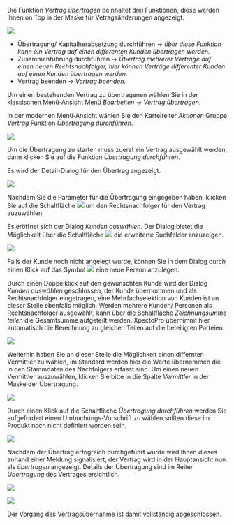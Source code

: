 Die Funktion *Vertrag übertragen* beinhaltet drei Funktionen, diese werden Ihnen on Top in der Maske für Vetragsänderungen angezeigt. 

 ![](http://xpecto.github.io/docs/xpecto/Bearbeiten/Vertrag_uebertragen/uebertrag_reiter.png)

 - Übertragung/ Kapitalherabsetzung durchführen -> *über diese Funktion kann ein Vertrag auf einen differenten Kunden übertragen werden.*
 - Zusammenführung durchführen -> *Übertrag mehrerer Verträge auf einen neuen Rechtsnachfolger, hier können Verträge differenter Kunden auf einen Kunden übertragen werden.*
 - Vertrag beenden -> *Vertrag beenden.*
 
Um einen bestehenden Vertrag zu übertragenen wählen Sie in der klassischen Menü-Ansicht Menü *Bearbeiten →  Vertrag übertragen*. 

In der modernen Menü-Ansicht wählen Sie den Karteireiter *Aktionen* Gruppe *Vertrag* Funktion *Übertragung durchführen*.

 ![](http://xpecto.github.io/docs/xpecto/Bearbeiten/Vertrag_uebertragen/uebertragen_menue.png)
 
Um die Übertragung zu starten muss zuerst ein Vertrag ausgewählt werden, dann klicken Sie auf die Funktion *Übertragung durchführen*.

Es wird der Detail-Dialog für den Übertrag angezeigt.
 
![](http://xpecto.github.io/docs/xpecto/Bearbeiten/Vertrag_uebertragen/Uebertragung_Vertrag.png)

Nachdem Sie die Parameter für die Übertragung eingegeben haben, klicken Sie auf die Schaltfläche ![](http://xpecto.github.io/docs/xpecto/Bearbeiten/Vertrag_uebertragen/Auswahl_Nachfolger.png) um den Rechtsnachfolger für den Vertrag auzuwählen. 

Es eröffnet sich der Dialog *Kunden auswählen*. Der Dialog bietet die Möglichkeit über die Schaltfläche ![](http://xpecto.github.io/docs/xpecto/Bearbeiten/Vertrag_uebertragen/Erweiterte_Suche.png) die erweiterte Suchfelder anzuzeigen. 


![](http://xpecto.github.io/docs/xpecto/Bearbeiten/Vertrag_uebertragen/Kunde_auswaehlen.png)

Falls der Kunde noch nicht angelegt wurde, können Sie in dem Dialog durch einen Klick  auf das Symbol ![](http://xpecto.github.io/docs/xpecto/Bearbeiten/Vertrag_uebertragen/Person_neu.png) eine neue Person anzulegen.

Durch einen Doppelklick auf den gewünschten Kunde wird der Dialog *Kunden auswählen* geschlossen, der Kunde übernommen und als Rechtsnachfolger eingetragen, eine Mehrfachselektion von Kunden ist an dieser Stelle ebenfalls möglich. Werden mehrere Kunden/ Personen als Rechtsnachfolger ausgewählt, kann über die Schaltfläche *Zeichnungsumme teilen* die Gesamtsumme aufgeteilt werden. XpectoPro übernimmt hier automatisch die Berechnung zu gleichen Teilen auf die beteiligten Parteien.

![](http://xpecto.github.io/docs/xpecto/Bearbeiten/Vertrag_uebertragen/Zeichnung_teilen.png)

Weiterhin haben Sie an dieser Stelle die Möglichkeit einen differnten Vermittler zu wählen, im Standard werden hier die Werte übernommen die in den Stammdaten des Nachfolgers erfasst sind. Um einen neuen Vermittler auszuwählen, klicken Sie bitte in die Spalte *Vermittler* in der Maske der Übertragung.

![](http://xpecto.github.io/docs/xpecto/Bearbeiten/Vertrag_uebertragen/Auswahl_Vermittler.png)

Durch einen Klick auf die Schaltfläche *Übertragung durchführen* werden Sie aufgefordert einen Umbuchungs-Vorschrift zu wählen sollten diese im Produkt noch nicht definiert worden sein. 

![](http://xpecto.github.io/docs/xpecto/Bearbeiten/Vertrag_uebertragen/Umbuchungs_Vorschriften.png)

Nachdem der Übertrag erfogreich durchgeführt wurde wird Ihnen dieses anhand einer Meldung signalisiert, der Vertrag wird in der Hauptansicht nun als *übertragen* angezeigt.  Details der Übertragung sind im Reiter *Übertragung* des Vertrages ersichtlich.

![](http://xpecto.github.io/docs/xpecto/Bearbeiten/Vertrag_uebertragen/Übertrag_erfolgreich.png)

![](http://xpecto.github.io/docs/xpecto/Bearbeiten/Vertrag_uebertragen/Uebertrag_erfolgreich.png)

Der Vorgang des Vertragsübernahme ist damit vollständig abgeschlossen. 